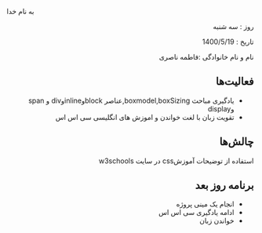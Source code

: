 

 
به نام خدا


 
</div>


 
<div dir="rtl" align="right">


 
 
روز : سه شنبه

تاریخ : 1400/5/19

نام و نام خانوادگی :فاطمه ناصری


 



## فعالیت‌ها


 * یادگیری مباحث boxmodel,boxSizing,عناصر blockوinlineوdiv و span وdisplay
 *   تقویت زبان با لغت خواندن و اموزش های انگلیسی سی اس اس
 
## چالش‌ها


استفاده از توضیحات آموزشcss در سایت w3schools
## برنامه روز بعد



* انجام یک مینی پروژه
* ادامه یادگیری سی اس اس
* خواندن زبان
</div>


 
